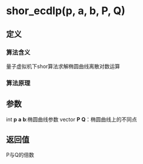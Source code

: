 # shor_ecdlp(p, a, b, P, Q)
## 定义
### 算法含义
量子虚拟机下shor算法求解椭圆曲线离散对数运算
### 算法原理

## 参数
int **p** **a** **b**:椭圆曲线参数
vector **P** **Q**：椭圆曲线上的不同点
## 返回值
P与Q的倍数